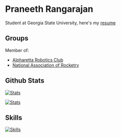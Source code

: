 # Praneeth Rangarajan

Student at Georgia State University, here's my [resume]()

## Groups

Member of:
* [Alpharetta Robotics Club]()
* [National Association of Rocketry]()

## Github Stats

[![Stats](https://github-readme-stats.vercel.app/api?username=praneethrangarajan&include_all_commits=true&theme=dark&show_icons=true&title_color=cccccc&text_color=777777&icon_color=cccccc&border_color=23272e&bg_color=90,1e2227,1e2227&hide_border=false&border_radius=5)](https://github.com/anuraghazra/github-readme-stats)

[![Stats](https://github-readme-stats.vercel.app/api/top-langs/?username=praneethrangarajan&layout=compact&theme=dark&hide=html&langs_count=10&title_color=cccccc&text_color=777777&icon_color=cccccc&border_color=23272e&bg_color=90,1e2227,1e2227&hide_border=false&border_radius=5)](https://github.com/anuraghazra/github-readme-stats)

## Skills

[![Skills](https://skillicons.dev/icons?i=arduino,c,cpp,cs,css,html,java,jest,js,nodejs,py,ts,unity,vite)](https://skillicons.dev)
